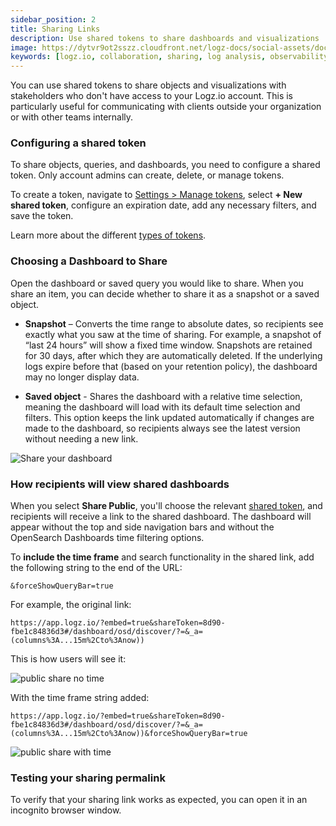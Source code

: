 ```yaml
---
sidebar_position: 2
title: Sharing Links
description: Use shared tokens to share dashboards and visualizations
image: https://dytvr9ot2sszz.cloudfront.net/logz-docs/social-assets/docs-social.jpg
keywords: [logz.io, collaboration, sharing, log analysis, observability]
---
```


You can use shared tokens to share objects and visualizations with stakeholders who don't have access to your Logz.io account. This is particularly useful for communicating with clients outside your organization or with other teams internally.

### Configuring a shared token

To share objects, queries, and dashboards, you need to configure a shared token. Only account admins can create, delete, or manage tokens.


To create a token, navigate to [Settings > Manage tokens](https://app.logz.io/#/dashboard/settings/manage-tokens/shared), select **+ New shared token**, configure an expiration date, add any necessary filters, and save the token.


Learn more about the different [types of tokens](https://docs.logz.io/docs/user-guide/admin/authentication-tokens/tokens/).


### Choosing a Dashboard to Share

Open the dashboard or saved query you would like to share. When you share an item, you can decide whether to share it as a snapshot or a saved object.

* **Snapshot** – Converts the time range to absolute dates, so recipients see exactly what you saw at the time of sharing. For example, a snapshot of “last 24 hours” will show a fixed time window. Snapshots are retained for 30 days, after which they are automatically deleted. If the underlying logs expire before that (based on your retention policy), the dashboard may no longer display data.

* **Saved object** - Shares the dashboard with a relative time selection, meaning the dashboard will load with its default time selection and filters. This option keeps the link updated automatically if changes are made to the dashboard, so recipients always see the latest version without needing a new link.

![Share your dashboard](https://dytvr9ot2sszz.cloudfront.net/logz-docs/kibana/dashboard-to-share.gif)


### How recipients will view shared dashboards

When you select **Share Public**, you'll choose the relevant [shared token](https://docs.logz.io/docs/user-guide/admin/authentication-tokens/shared-tokens/), and recipients will receive a link to the shared dashboard. The dashboard will appear without the top and side navigation bars and without the OpenSearch Dashboards time filtering options.

To **include the time frame** and search functionality in the shared link, add the following string to the end of the URL:

`&forceShowQueryBar=true`

For example, the original link:

`https://app.logz.io/?embed=true&shareToken=8d90-fbe1c84836d3#/dashboard/osd/discover/?=&_a=(columns%3A...15m%2Cto%3Anow))`

This is how users will see it:

![public share no time](https://dytvr9ot2sszz.cloudfront.net/logz-docs/sharing-logs/share-public-link.png)


With the time frame string added:

`https://app.logz.io/?embed=true&shareToken=8d90-fbe1c84836d3#/dashboard/osd/discover/?=&_a=(columns%3A...15m%2Cto%3Anow))&forceShowQueryBar=true`

![public share with time](https://dytvr9ot2sszz.cloudfront.net/logz-docs/sharing-logs/share-with-time.png)

### Testing your sharing permalink

To verify that your sharing link works as expected, you can open it in an incognito browser window.